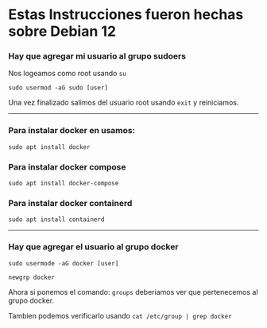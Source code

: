 # Estas Instrucciones fueron hechas sobre Debian 12

### Hay que agregar mi usuario al grupo sudoers

Nos logeamos como root usando ```su```

```sudo usermod -aG sudo [user]```

Una vez finalizado salimos del usuario root usando ```exit``` y reiniciamos.

---

### Para instalar docker en usamos:

```sudo apt install docker```

### Para instalar docker compose

```sudo apt install docker-compose```

### Para instalar docker containerd

```sudo apt install containerd```

---

### Hay que agregar el usuario al grupo docker

```sudo usermode -aG docker [user]```

```newgrp docker```

Ahora si ponemos el comando: ```groups``` deberiamos ver que pertenecemos al grupo docker.

Tambien podemos verificarlo usando ```cat /etc/group | grep docker```